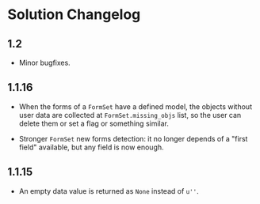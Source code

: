 # Solution Changelog


## 1.2

- Minor bugfixes.


## 1.1.16

- When the forms of a `FormSet` have a defined model, the objects without user data are collected at `FormSet.missing_objs` list, so the user can delete them or set a flag or something similar.

- Stronger `FormSet` new forms detection: it no longer depends of a "first field" available, but any field is now enough.


## 1.1.15

- An empty data value is returned as `None` instead of `u''`.

